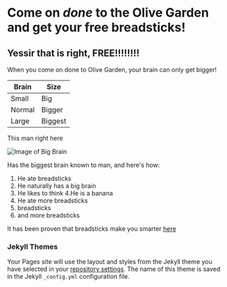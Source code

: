 # Come on *done* to the Olive Garden and get your free breadsticks!

## Yessir that is right, FREE!!!!!!!!
When you come on done to Olive Garden, your brain can only get bigger!

Brain | Size
------|-------
Small | Big
Normal| Bigger
Large | Biggest

This man right here

![Image of Big Brain](https://live.staticflickr.com/7302/12110532425_fa0e6022eb_b.jpg)

Has the biggest brain known to man, and here's how:
1. He ate breadsticks
2. He naturally has a big brain
3. He likes to think
4.He is a banana
5. He ate more breadsticks
  5. breadsticks
  5. and more breadsticks
  
It has been proven that breadsticks make you smarter [here](https://youtu.be/Wp-OFFUlzWM)












### Jekyll Themes

Your Pages site will use the layout and styles from the Jekyll theme you have selected in your [repository settings](https://github.com/EnricoNuttoliv/EnricoNuttoliv.github.io/settings). The name of this theme is saved in the Jekyll `_config.yml` configuration file.
